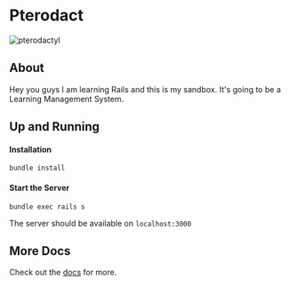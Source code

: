 # Pterodact

![pterodactyl](https://s-media-cache-ak0.pinimg.com/236x/2a/58/11/2a58117a3ba275cea352c3e6923b0e37.jpg)

## About
Hey you guys I am learning Rails and this is my sandbox. It's going to be a Learning Management System.

## Up and Running

#### Installation
```
bundle install
```

#### Start the Server
```
bundle exec rails s
```
The server should be available on `localhost:3000`

## More Docs
Check out the [docs](https://github.com/jmodjeska/pterodact/tree/master/doc) for more.
